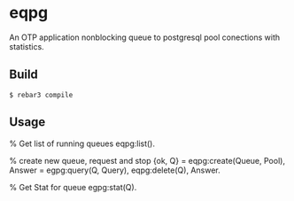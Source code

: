 eqpg
=====

An OTP application nonblocking queue to postgresql pool conections with statistics.


Build
-----

    $ rebar3 compile


Usage
-----

% Get list of running queues
eqpg:list().


% create new queue, request and stop 
{ok, Q} = eqpg:create(Queue, Pool),
Answer = egpg:query(Q, Query),
eqpg:delete(Q),
Answer. 


% Get Stat for queue
egpg:stat(Q).

